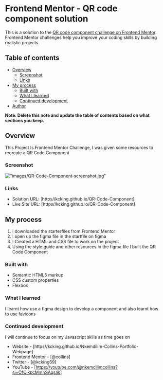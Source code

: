 # Frontend Mentor - QR code component solution

This is a solution to the [QR code component challenge on Frontend Mentor](https://www.frontendmentor.io/challenges/qr-code-component-iux_sIO_H). Frontend Mentor challenges help you improve your coding skills by building realistic projects.

## Table of contents

- [Overview](#overview)
  - [Screenshot](#screenshot)
  - [Links](#links)
- [My process](#my-process)
  - [Built with](#built-with)
  - [What I learned](#what-i-learned)
  - [Continued development](#continued-development)
- [Author](#author)

**Note: Delete this note and update the table of contents based on what sections you keep.**

## Overview

This Project Is Frontend Mentor Challenge, I was given some resources to recreate a QR Code Component

### Screenshot

!["images/QR-Code-Component-screenshot.jpg"](./screenshot.jpg)

### Links

- Solution URL: [https//kcking.github.io/QR-Code-Component]
- Live Site URL: [https//kcking.github.io/QR-Code-Component]

## My process

1. I downloaded the starterfiles from Frontend Mentor
2. I open up the figma file in the startfile on figma
3. I Created a HTML and CSS file to work on the project
4. Using the style guide and other resources in the figma file I built the QR Code Component

### Built with

- Semantic HTML5 markup
- CSS custom properties
- Flexbox

### What I learned

I learnt how use a figma design to develop a component and also learnt how to use favicons

### Continued development

I will continue to focus on my Javascript skills as time goes on

- Website - [https//kcking.github.io/Nkemdilim-Collins-Portfolio-Webpage]
- Frontend Mentor - [@collins]
- Twitter - [@kcking69]
- YouTube - [https://youtube.com/@nkemdilimcollins?si=OfCIkpcMmnSAqsak]
